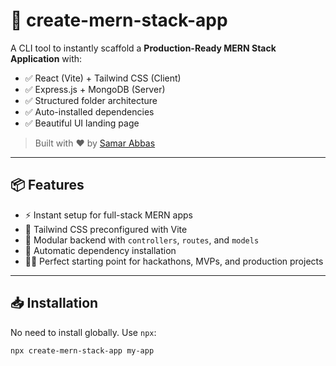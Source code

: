 # 🚀 create-mern-stack-app

A CLI tool to instantly scaffold a **Production-Ready MERN Stack Application** with:

- ✅ React (Vite) + Tailwind CSS (Client)
- ✅ Express.js + MongoDB (Server)
- ✅ Structured folder architecture
- ✅ Auto-installed dependencies
- ✅ Beautiful UI landing page

> Built with ❤️ by [Samar Abbas](https://www.linkedin.com/in/samar-abbas-a1ab4625a)

---

## 📦 Features

- ⚡ Instant setup for full-stack MERN apps
- 💨 Tailwind CSS preconfigured with Vite
- 🧩 Modular backend with `controllers`, `routes`, and `models`
- 🔄 Automatic dependency installation
- 🧑‍💻 Perfect starting point for hackathons, MVPs, and production projects

---

## 📥 Installation

No need to install globally. Use `npx`:

```bash
npx create-mern-stack-app my-app
```
